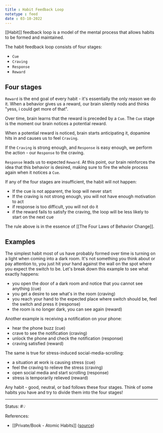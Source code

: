 ```yaml
---
title : Habit Feedback Loop
notetype : feed
date : 03-10-2022
---
```


[[Habit]] feedback loop is a model of the mental process that allows habits to be formed and maintained.

The habit feedback loop consists of four stages:
- `Cue`
- `Craving`
- `Response`
- `Reward`

## Four stages

`Reward` is the end goal of every habit - it's essentially the only reason we do it. When a behavior gives us a reward, our brain silently nods and thinks "yess, i could get more of that". 

Over time, brain learns that the reward is preceded by a `Cue`. The `Cue` stage is the moment our brain notices a potential reward.

When a potential reward is noticed, brain starts anticipating it, dopamine hits in and causes us to feel `Craving`.

If the `Craving` is strong enough, and `Response` is easy enough, we perform the action - our `Response` to the craving.

`Response` leads us to expected `Reward`. At this point, our brain reinforces the idea that this behavior is desired, making sure to fire the whole process again when it notices a `Cue`.

If any of the four stages are insufficient, the habit will not happen:
- If the cue is not apparent, the loop will never start
- If the craving is not strong enough, you will not have enough motivation to act
- if response is too difficult, you will not do it
- if the reward fails to satisfy the craving, the loop will be less likely to start on the next cue

The rule above is in the essence of [[The Four Laws of Behavior Change]].

## Examples

The simplest habit most of us have probably formed over time is turning on a light when coming into a dark room. It's not something you think about or pay attention to, you just hit your hand against the wall on the spot where you expect the switch to be. Let's break down this example to see what exactly happens:
- you open the door of a dark room and notice that you cannot see anything (cue)
- you get a desire to see what's in the room (craving)
- you reach your hand to the expected place where switch should be, feel the switch and press it (response)
- the room is no longer dark, you can see again (reward)

Another example is receiving a notification on your phone:
- hear the phone buzz (cue)
- crave to see the notification (craving)
- unlock the phone and check the notification (response)
- craving satisfied (reward)

The same is true for stress-induced social-media-scrolling:
- a situation at work is causing stress (cue)
- feel the craving to relieve the stress (craving)
- open social media and start scrolling (response)
- stress is temporarily relieved (reward)

Any habit - good, neutral, or bad follows these four stages. Think of some habits you have and try to divide them into the four stages!



-----

Status: #💡 

References:
- [[Private/Book - Atomic Habits]] ([source](https://www.amazon.com/gp/product/0735211299/ref=as_li_qf_asin_il_tl))